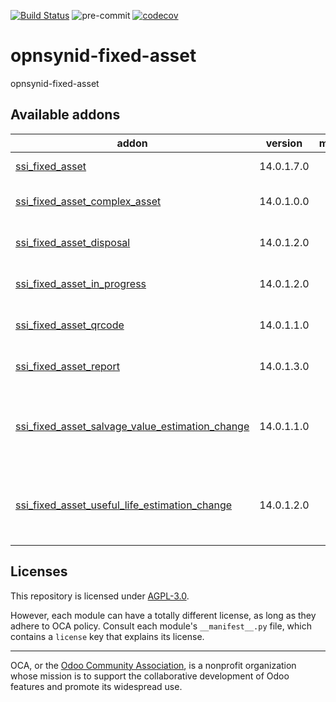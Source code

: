 [![Build Status](https://travis-ci.com/open-synergy/opnsynid-fixed-asset.svg?branch=14.0)](https://travis-ci.com/open-synergy/opnsynid-fixed-asset)
![pre-commit](https://github.com/open-synergy/opnsynid-fixed-asset/actions/workflows/pre-commit.yml/badge.svg)
[![codecov](https://codecov.io/gh/open-synergy/opnsynid-fixed-asset/branch/14.0/graph/badge.svg)](https://codecov.io/gh/open-synergy/opnsynid-fixed-asset)

<!-- /!\ do not modify above this line -->

# opnsynid-fixed-asset

opnsynid-fixed-asset

<!-- /!\ do not modify below this line -->

<!-- prettier-ignore-start -->

[//]: # (addons)

Available addons
----------------
addon | version | maintainers | summary
--- | --- | --- | ---
[ssi_fixed_asset](ssi_fixed_asset/) | 14.0.1.7.0 |  | Fixed Asset
[ssi_fixed_asset_complex_asset](ssi_fixed_asset_complex_asset/) | 14.0.1.0.0 |  | Complex Fixed Asset
[ssi_fixed_asset_disposal](ssi_fixed_asset_disposal/) | 14.0.1.2.0 |  | Fixed Asset Disposal
[ssi_fixed_asset_in_progress](ssi_fixed_asset_in_progress/) | 14.0.1.2.0 |  | Fixed Asset In Progress
[ssi_fixed_asset_qrcode](ssi_fixed_asset_qrcode/) | 14.0.1.1.0 |  | Fixed Asset QR Code
[ssi_fixed_asset_report](ssi_fixed_asset_report/) | 14.0.1.3.0 |  | Fixed Asset Report
[ssi_fixed_asset_salvage_value_estimation_change](ssi_fixed_asset_salvage_value_estimation_change/) | 14.0.1.1.0 |  | Fixed Asset Salvage Value Estimation Change
[ssi_fixed_asset_useful_life_estimation_change](ssi_fixed_asset_useful_life_estimation_change/) | 14.0.1.2.0 |  | Fixed Asset Useful Life Estimation Change

[//]: # (end addons)

<!-- prettier-ignore-end -->

## Licenses

This repository is licensed under [AGPL-3.0](LICENSE).

However, each module can have a totally different license, as long as they adhere to OCA
policy. Consult each module's `__manifest__.py` file, which contains a `license` key
that explains its license.

----

OCA, or the [Odoo Community Association](http://odoo-community.org/), is a nonprofit
organization whose mission is to support the collaborative development of Odoo features
and promote its widespread use.
